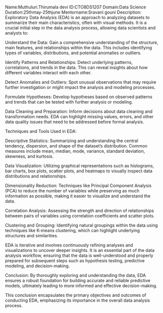 Name:Muthuluri.Thirumala devi
ID:CTO8DS1207
Domain:Data Science
Duration:25thmay-25thjune
Mentorname:Sravani gouni
Description:
Exploratory Data Analysis (EDA) is an approach to analyzing datasets to summarize their main characteristics, often with visual methods. It is a crucial initial step in the data analysis process, allowing data scientists and analysts to:

Understand the Data: Gain a comprehensive understanding of the structure, main features, and relationships within the data. This includes identifying types of variables, distributions, and potential anomalies or outliers.

Identify Patterns and Relationships: Detect underlying patterns, correlations, and trends in the data. This can reveal insights about how different variables interact with each other.

Detect Anomalies and Outliers: Spot unusual observations that may require further investigation or might impact the analysis and modeling processes.

Formulate Hypotheses: Develop hypotheses based on observed patterns and trends that can be tested with further analysis or modeling.

Data Cleaning and Preparation: Inform decisions about data cleaning and transformation needs. EDA can highlight missing values, errors, and other data quality issues that need to be addressed before formal analysis.

Techniques and Tools Used in EDA:

Descriptive Statistics: Summarizing and understanding the central tendency, dispersion, and shape of the dataset’s distribution. Common measures include mean, median, mode, variance, standard deviation, skewness, and kurtosis.

Data Visualization: Utilizing graphical representations such as histograms, bar charts, box plots, scatter plots, and heatmaps to visually inspect data distributions and relationships.

Dimensionality Reduction: Techniques like Principal Component Analysis (PCA) to reduce the number of variables while preserving as much information as possible, making it easier to visualize and understand the data.

Correlation Analysis: Assessing the strength and direction of relationships between pairs of variables using correlation coefficients and scatter plots.

Clustering and Grouping: Identifying natural groupings within the data using techniques like K-means clustering, which can highlight underlying structures and similarities.

EDA is iterative and involves continuously refining analyses and visualizations to uncover deeper insights. It is an essential part of the data analysis workflow, ensuring that the data is well-understood and properly prepared for subsequent steps such as hypothesis testing, predictive modeling, and decision-making.


Conclusion:
By thoroughly exploring and understanding the data, EDA ensures a robust foundation for building accurate and reliable predictive models, ultimately leading to more informed and effective decision-making.

This conclusion encapsulates the primary objectives and outcomes of conducting EDA, emphasizing its importance in the overall data analysis process.
